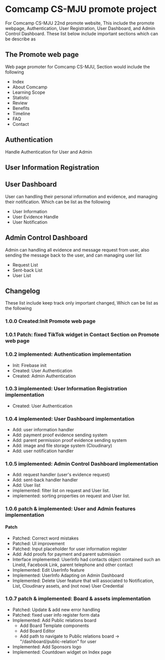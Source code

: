 # Comcamp CS-MJU promote project
For Comcamp CS-MJU 22nd promote website, This include the promote webpage, Authentication, User Registration, User Dashboard, and Admin Control Dashboard.
These list below include important sections which can be describe as 
## The Promote web page
Web page promoter for Comcamp CS-MJU, Section would include the following
- Index 
- About Comcamp
- Learning Scope
- Statistic
- Review
- Benefits
- Timeline
- FAQ
- Contact

## Authentication
Handle Authentication for User and Admin

## User Information Registration

## User Dashboard
User can handling their personal information and evidence, and managing their notification. Which can be list as the following
- User Information
- User Evidence Handle
- User Notification 

## Admin Control Dashboard
Admin can handling all evidence and message request from user, also sending the message back to the user, and can managing user list
- Request List
- Sent-back List
- User List

## Changelog
These list include keep track only important changed, Which can be list as the following 

### 1.0.0 Created:Init Promote web page
### 1.0.1 Patch: fixed TikTok widget in Contact Section on Promote web page
### 1.0.2 implemented: Authentication implementation
- Init: Firebase init
- Created: User Authentication
- Created: Admin Authentication
### 1.0.3 implemented: User Information Registration implementation  
- Created: User Authentication
### 1.0.4 implemented: User Dashboard implementation
- Add: user information handler
- Add: payment proof evidence sending system   
- Add: parent permission proof evidence sending system   
- Add: image and file storage system (Cloudinary)
- Add: user notification handler 
### 1.0.5 implemented: Admin Control Dashboard implementation
- Add: request handler (user's evidence request)
- Add: sent-back handler handler 
- Add: User list
- implemented: filter list on request and User list. 
- implemented: sorting properties on request and User list. 
### 1.0.6 patch & implemented: User and Admin features implementation
#### Patch
- Patched: Correct word mistakes
- Patched: UI improvement
- Patched: Input placeholder for user information register 
- Add: Add proofs for payment and parent submission
- Interface implemented: UserInfo had contacts object contained such an LineId, Facebook Link, parent telephone and other contact
- Implemented: Edit UserInfo feature
- Implemented: UserInfo Adapting on Admin Dashboard
- Implemented: Delete User feature that will associated to Notification, List, Cloudinary assets, and (not now) User Credential
<!-- list me what changes  on this stage changed commit -->
### 1.0.7 patch & implemented: Board & assets implementation
- Patched: Update & add new error handling
- Patched: fixed user info register form data
- Implemented: Add Public relations board
  - Add Board Template components
  - Add Board Editor
  - Add path to navigate to Public relations board -> "/dashboard/public-relation" for user
- Implemented: Add Sponsors logo
- Implemented: Countdown widget on Index page


